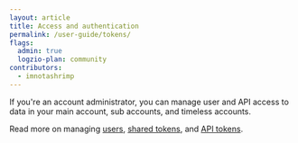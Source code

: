 ```yaml
---
layout: article
title: Access and authentication
permalink: /user-guide/tokens/
flags:
  admin: true
  logzio-plan: community
contributors:
  - imnotashrimp
---
```


If you're an account administrator, you can manage user and API access to data in your main account, sub accounts, and timeless accounts.

Read more on managing [users](manage-users.html), [shared tokens](shared-tokens.html), and [API tokens](api-tokens.html).